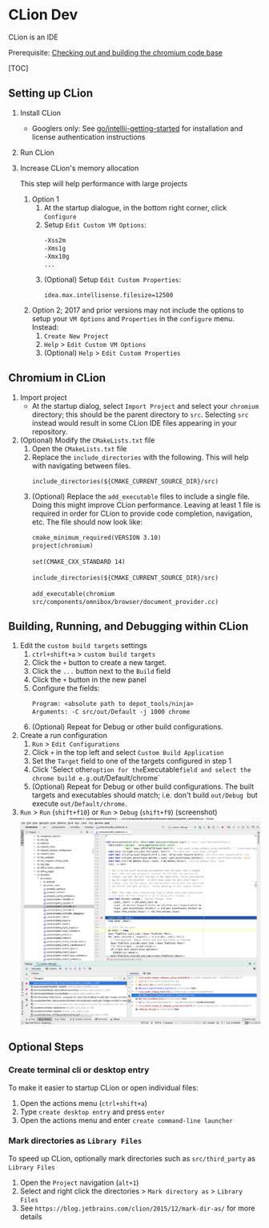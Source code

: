# CLion Dev

CLion is an IDE

Prerequisite:
[Checking out and building the chromium code base](README.md#Checking-Out-and-Building)

[TOC]

## Setting up CLion
1. Install CLion
    - Googlers only: See
      [go/intellij-getting-started](https://goto.google.com/intellij-getting-started)
      for installation and license authentication instructions

1. Run CLion
1. Increase CLion's memory allocation

    This step will help performance with large projects
    1. Option 1
        1. At the startup dialogue, in the bottom right corner, click
           `Configure`
        1. Setup `Edit Custom VM Options`:
            ```
            -Xss2m
            -Xms1g
            -Xmx10g
            ...
            ```
        1. (Optional) Setup `Edit Custom Properties`:
            ```
            idea.max.intellisense.filesize=12500
            ```
    1. Option 2; 2017 and prior versions may not include the options to setup
    your `VM Options` and `Properties` in the `configure` menu. Instead:
        1. `Create New Project`
        1. `Help` > `Edit Custom VM Options`
        1. (Optional) `Help` > `Edit Custom Properties`

## Chromium in CLion
1. Import project
    - At the startup dialog, select `Import Project` and select your `chromium`
      directory; this should be the parent directory to `src`. Selecting `src`
      instead would result in some CLion IDE files appearing in your repository.
1. (Optional) Modify the `CMakeLists.txt` file
    1. Open the `CMakeLists.txt` file
    1. Replace the `include_directories` with the following. This will help
       with navigating between files.
       ```
       include_directories(${CMAKE_CURRENT_SOURCE_DIR}/src)
       ```
    1. (Optional) Replace the `add_executable` files to include a single file.
       Doing this might improve CLion performance. Leaving at least 1 file is
       required in order for CLion to provide code completion, navigation, etc.
       The file should now look like:
       ```
       cmake_minimum_required(VERSION 3.10)
       project(chromium)

       set(CMAKE_CXX_STANDARD 14)

       include_directories(${CMAKE_CURRENT_SOURCE_DIR}/src)

       add_executable(chromium src/components/omnibox/browser/document_provider.cc)
       ```

## Building, Running, and Debugging within CLion
1. Edit the `custom build targets` settings
    1. `ctrl+shift+a` > `custom build targets`
    1. Click the `+` button to create a new target.
    1. Click the `...` button next to the `Build` field
    1. Click the `+` button in the new panel
    1. Configure the fields:
       ```
       Program: <absolute path to depot_tools/ninja>
       Arguments: -C src/out/Default -j 1000 chrome
       ```
    1. (Optional) Repeat for Debug or other build configurations.
1. Create a run configuration
    1. `Run` > `Edit Configurations`
    1. Click `+` in the top left and select `Custom Build Application`
    1. Set the `Target` field to one of the targets configured in step 1
    1. Click 'Select other` option for the `Executable` field and select the
    chrome build e.g. `out/Default/chrome`
    1. (Optional) Repeat for Debug or other build configurations. The built
    targets and executables should match; i.e. don't build `out/Debug `but
    execute `out/Default/chrome`.
1. `Run` > `Run` (`shift+f10`) or `Run` > `Debug` (`shift+f9`) (screenshot)
    ![debugging screenshot](images/clion_gui_debugging.png)

## Optional Steps

### Create terminal cli or desktop entry
To make it easier to startup CLion or open individual files:
1. Open the actions menu (`ctrl+shift+a`)
1. Type `create desktop entry` and press `enter`
1. Open the actions menu and enter `create command-line launcher`

### Mark directories as `Library Files`
To speed up CLion, optionally mark directories such as `src/third_party` as
`Library Files`
1. Open the `Project` navigation (`alt+1`)
1. Select and right click the directories > `Mark directory as` >
   `Library Files`
1. See `https://blog.jetbrains.com/clion/2015/12/mark-dir-as/` for more details
